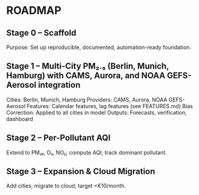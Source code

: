 # ROADMAP

## Stage 0 – Scaffold
Purpose: Set up reproducible, documented, automation-ready foundation.

## Stage 1 – Multi-City PM₂.₅ (Berlin, Munich, Hamburg) with CAMS, Aurora, and NOAA GEFS-Aerosol integration
Cities: Berlin, Munich, Hamburg
Providers: CAMS, Aurora, NOAA GEFS-Aerosol
Features: Calendar features, lag features (see FEATURES.md)
Bias Correction: Applied to all cities in model
Outputs: Forecasts, verification, dashboard

## Stage 2 – Per-Pollutant AQI
Extend to PM₁₀, O₃, NO₂; compute AQI; track dominant pollutant.

## Stage 3 – Expansion & Cloud Migration
Add cities; migrate to cloud; target <€10/month.
